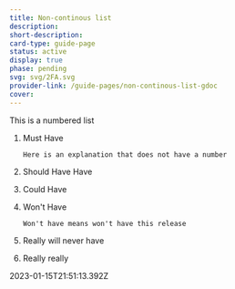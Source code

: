 ```yaml
---
title: Non-continous list
description: 
short-description: 
card-type: guide-page
status: active
display: true
phase: pending
svg: svg/2FA.svg
provider-link: /guide-pages/non-continous-list-gdoc
cover: 
---
```

<div class="content-section">
<div class="section-container" markdown="1">

This is a numbered list


 1. Must Have


		Here is an explanation that does not have a number


 1. Should Have Have
 2. Could Have
 3. Won't Have


		Won't have means won't have this release


 1. Really will never have
 2. Really really
</div>
</div> 2023-01-15T21:51:13.392Z